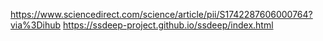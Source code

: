 https://www.sciencedirect.com/science/article/pii/S1742287606000764?via%3Dihub
https://ssdeep-project.github.io/ssdeep/index.html